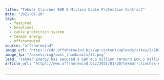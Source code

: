 ```yaml
---
title: "Tekmar Clinches EUR 5 Million Cable Protection Contract"
date: "2021-01-20"
tags: 
  - featured
  - headlines
  - cable protection system
  - tekmar energy
  - offshorewind
source: "offshorewind"
image_url: "https://cdn.offshorewind.biz/wp-content/uploads/sites/2/2021/01/20115006/Tekmar-Energy.png"
image_fp: "/assets/img/post_thumbnails/32.png"
lead: "Tekmar Energy has secured a GBP 4.5 million (around EUR 5 million) contract to"
article_url: "https://www.offshorewind.biz/2021/01/20/tekmar-clinches-eur-5-million-cable-protection-contract/"
---
```


---
